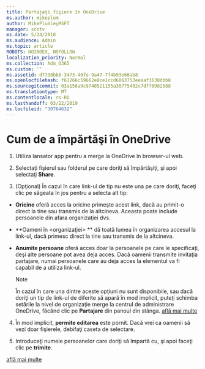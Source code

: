 ```yaml
---
title: Partajaţi fişiere în OneDrive
ms.author: mikeplum
author: MikePlumleyMSFT
manager: scotv
ms.date: 5/24/2018
ms.audience: Admin
ms.topic: article
ROBOTS: NOINDEX, NOFOLLOW
localization_priority: Normal
ms.collection: Adm_O365
ms.custom: ''
ms.assetid: d7738bb8-3473-40fe-9a47-7f4b93e68ab8
ms.openlocfilehash: f61266c59662e8ce1ccd6063753eeaaf3638dbb8
ms.sourcegitcommit: 03a156a9c9740521155a30775492c7dff0982588
ms.translationtype: MT
ms.contentlocale: ro-RO
ms.lasthandoff: 03/22/2019
ms.locfileid: "30764632"
---
```

# <a name="how-to-share-in-onedrive"></a>Cum de a împărtăşi în OneDrive

1. Utiliza lansator app pentru a merge la OneDrive în browser-ul web. 
    
2. Selectaţi fişierul sau folderul pe care doriţi să împărtăşiţi, şi apoi selectaţi **Share**.
    
3. (Opţional) În cazul în care link-ul de tip nu este una pe care doriţi, faceţi clic pe săgeata în jos pentru a selecta alt tip:
    
  - **Oricine** oferă acces la oricine primeşte acest link, dacă au primit-o direct la tine sau transmis de la altcineva. Aceasta poate include persoanele din afara organizaţiei dvs. 
    
  - **Oameni în \<organizaţiei\> ** dă toată lumea în organizarea accesul la link-ul, dacă primesc direct la tine sau transmis de la altcineva. 
    
  - **Anumite persoane** oferă acces doar la persoanele pe care le specificaţi, deşi alte persoane pot avea deja acces. Dacă oamenii transmite invitaţia partajare, numai persoanele care au deja acces la elementul va fi capabil de a utiliza link-ul. 
    
    > [!NOTE]
    > În cazul în care una dintre aceste opţiuni nu sunt disponibile, sau dacă doriţi un tip de link-ul de diferite să apară în mod implicit, puteţi schimba setările la nivel de organizaţie merge la centrul de administrare OneDrive, făcând clic pe **Partajare** din panoul din stânga. [află mai multe](https://go.microsoft.com/fwlink/?linkid=871961)
  
4. În mod implicit, **permite editarea** este pornit. Dacă vrei ca oamenii să vezi doar fişierele, debifaţi caseta de selectare. 
    
5. Introduceţi numele persoanelor care doriţi să împartă cu, şi apoi faceţi clic pe **trimite**.
    
[află mai multe](https://go.microsoft.com/fwlink/?linkid=871861)
  

